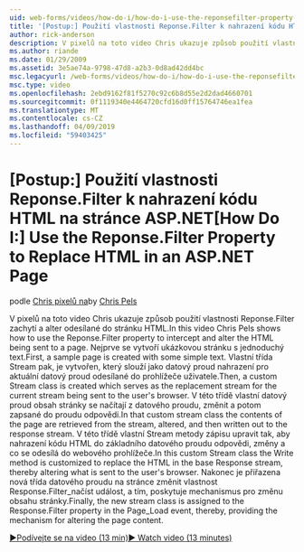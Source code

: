 ```yaml
---
uid: web-forms/videos/how-do-i/how-do-i-use-the-reponsefilter-property-to-replace-html-in-an-aspnet-page
title: '[Postup:] Použití vlastnosti Reponse.Filter k nahrazení kódu HTML na stránce ASP.NET | Dokumentace Microsoftu'
author: rick-anderson
description: V pixelů na toto video Chris ukazuje způsob použití vlastnosti Reponse.Filter zachytí a alter odesílané do stránku HTML. Ukázkovou stránku se nejprve vytvoří w...
ms.author: riande
ms.date: 01/29/2009
ms.assetid: 3e5ae74a-9798-47d8-a2b3-0d8ad42dd4bc
msc.legacyurl: /web-forms/videos/how-do-i/how-do-i-use-the-reponsefilter-property-to-replace-html-in-an-aspnet-page
msc.type: video
ms.openlocfilehash: 2ebd9162f81f5270c92c6b8d55e2d2dad4660701
ms.sourcegitcommit: 0f1119340e4464720cfd16d0ff15764746ea1fea
ms.translationtype: MT
ms.contentlocale: cs-CZ
ms.lasthandoff: 04/09/2019
ms.locfileid: "59403425"
---
```

# <a name="how-do-i-use-the-reponsefilter-property-to-replace-html-in-an-aspnet-page"></a><span data-ttu-id="81a59-104">[Postup:] Použití vlastnosti Reponse.Filter k nahrazení kódu HTML na stránce ASP.NET</span><span class="sxs-lookup"><span data-stu-id="81a59-104">[How Do I:] Use the Reponse.Filter Property to Replace HTML in an ASP.NET Page</span></span>

<span data-ttu-id="81a59-105">podle [Chris pixelů na](https://twitter.com/chrispels)</span><span class="sxs-lookup"><span data-stu-id="81a59-105">by [Chris Pels](https://twitter.com/chrispels)</span></span>

<span data-ttu-id="81a59-106">V pixelů na toto video Chris ukazuje způsob použití vlastnosti Reponse.Filter zachytí a alter odesílané do stránku HTML.</span><span class="sxs-lookup"><span data-stu-id="81a59-106">In this video Chris Pels shows how to use the Reponse.Filter property to intercept and alter the HTML being sent to a page.</span></span> <span data-ttu-id="81a59-107">Nejprve se vytvoří ukázkovou stránku s jednoduchý text.</span><span class="sxs-lookup"><span data-stu-id="81a59-107">First, a sample page is created with some simple text.</span></span> <span data-ttu-id="81a59-108">Vlastní třída Stream pak, je vytvořen, který slouží jako datový proud nahrazení pro aktuální datový proud odesílané do prohlížeče uživatele.</span><span class="sxs-lookup"><span data-stu-id="81a59-108">Then, a custom Stream class is created which serves as the replacement stream for the current stream being sent to the user's browser.</span></span> <span data-ttu-id="81a59-109">V této třídě vlastní datový proud obsah stránky se načítají z datového proudu, změnit a potom zapsané do proudu odpovědi.</span><span class="sxs-lookup"><span data-stu-id="81a59-109">In that custom stream class the contents of the page are retrieved from the stream, altered, and then written out to the response stream.</span></span> <span data-ttu-id="81a59-110">V této třídě vlastní Stream metody zápisu upravit tak, aby nahrazení kódu HTML do základního datového proudu odpovědi, změny a co se odesílá do webového prohlížeče.</span><span class="sxs-lookup"><span data-stu-id="81a59-110">In this custom Stream class the Write method is customized to replace the HTML in the base Response stream, thereby altering what is sent to the user's browser.</span></span> <span data-ttu-id="81a59-111">Nakonec je přiřazena nová třída datového proudu na stránce změnit vlastnost Response.Filter\_načíst událost, a tím, poskytuje mechanismus pro změnu obsahu stránky.</span><span class="sxs-lookup"><span data-stu-id="81a59-111">Finally, the new stream class is assigned to the Response.Filter property in the Page\_Load event, thereby, providing the mechanism for altering the page content.</span></span>

[<span data-ttu-id="81a59-112">&#9654;Podívejte se na video (13 min)</span><span class="sxs-lookup"><span data-stu-id="81a59-112">&#9654; Watch video (13 minutes)</span></span>](https://channel9.msdn.com/Blogs/ASP-NET-Site-Videos/how-do-i-use-the-reponsefilter-property-to-replace-html-in-an-aspnet-page)
